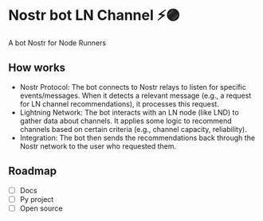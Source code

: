 # Nostr bot LN Channel ⚡🟣

A bot Nostr for Node Runners 

## How works 

- Nostr Protocol: The bot connects to Nostr relays to listen for specific events/messages. When it detects a relevant message (e.g., a request for LN channel recommendations), it processes this request.
- Lightning Network: The bot interacts with an LN node (like LND) to gather data about channels. It applies some logic to recommend channels based on certain criteria (e.g., channel capacity, reliability).
- Integration: The bot then sends the recommendations back through the Nostr network to the user who requested them.
  
## Roadmap 

- [ ] Docs
- [ ] Py project
- [ ] Open source 

